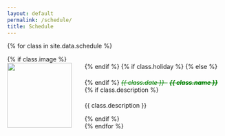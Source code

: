 ```yaml
---
layout: default
permalink: /schedule/
title: Schedule
---
```


<style>
.card-text {
	padding-top: 5px;
}
.inline-headers h5, .inline-headers h6 {
  display: inline-block;
  vertical-align: baseline;
  margin-bottom: 0rem;
}
.inline-headers-holiday h5, .inline-headers-holiday h6 {
  display: inline-block;
  vertical-align: baseline;
  margin-bottom: 0rem;
  color:green;
  text-decoration: line-through;
}
.card-img {
	width: 150px;
	float: left;
	padding-right: 30px;
}
</style>

<div class="container">

  {% for class in site.data.schedule %}
  <div class="notice notice-success">
  	<div class="card">
  	  <div class="card-header">
          <div class="row ">
		      <div class="col-md-8 px-3">
		      	{% if class.image %}
		        <div class="col-md-4">
			           <img class="card-img" src="{{ class.image }}" >
		        </div>
		        {% endif %}
		      	{% if class.holiday %}
		          <span class="inline-headers-holiday">
		        {% else %}
		          <span class="inline-headers">
		        {% endif %}
		          <h6 class="card-subtitle mb-2 text-muted">{{ class.date }} &nbsp; </h6>
                  <h5 class="card-title">{{ class.name }}</h5>
                </span>
                {% if class.description %}
		          <p class="card-text">{{ class.description }}</p>
		        {% endif %}
		      </div>
	        </div>
	      </div>
      </div>
      
  </div>
  {% endfor %}

 <!-- <div class="card-group vgr-cards">
  	{% for class in site.data.schedule %}
    <div class="card">
      <div class="card-img-body">
      	{% if class.image %}
           <img class="card-img" width="200" src="{{ class.image }}" alt="Card image cap">
        {% endif %}
      </div>
      <div class="card-body">
        <h4 class="card-title">{{ class.name }}</h4>
        <h3 class="card-subtitle">{{ class.date }}</h3>
        {% if class.description %}
          <p class="card-text">{{ class.description}}</p>
        {% endif %}
      </div>
    </div>
    {% endfor %}
  </div> -->
</div>
